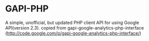 GAPI-PHP
========

A simple, unofficial, but updated PHP client API for using Google API(version 2.3). copied from gapi-google-analytics-php-interface (http://code.google.com/p/gapi-google-analytics-php-interface/)